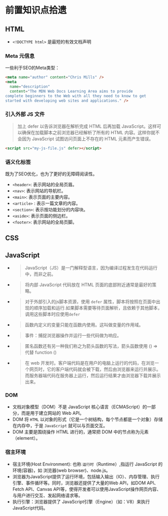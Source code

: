 # 前置知识点拾遗

## HTML

- `<!DOCTYPE html>` 是最短的有效文档声明

### Meta 元信息

一些利于SEO的Meta类型：

```html
<meta name="author" content="Chris Mills" />
<meta
  name="description"
  content="The MDN Web Docs Learning Area aims to provide
complete beginners to the Web with all they need to know to get
started with developing web sites and applications." />
```

### 引入外部 JS 文件

> 加上 defer 以告诉浏览器在解析完成 HTML 后再加载 JavaScript。这样可以确保在加载脚本之前浏览器已经解析了所有的 HTML 内容。这样你就不会因为 JavaScript 试图访问页面上不存在的 HTML 元素而产生错误。

```html
<script src="my-js-file.js" defer></script>
```

### 语义化标签

既为了SEO优化，也为了更好的无障碍阅读性。

- `<header>`: 表示网站的全局页眉。
- `<nav>`: 表示网站的导航栏。
- `<main>`: 表示页面的主要内容。
- `<article>` : 表示一篇文章的内容。
- `<section>`: 表示按功能划分的内容块。
- `<aside>`: 表示页面的侧边栏。
- `<footer>`: 表示网站的全局页脚。

## CSS

## JavaScript

- > JavaScript（JS）是一门解释型语言，因为编译过程发生在代码运行中，而非之前。
- > 将内部 JavaScript 代码放在 HTML 页面的底部附近通常是最好的策略。
- > 对于外部引入的js脚本资源，使用 `defer` 属性，脚本将按照在页面中出现的顺序加载和运行.如果脚本需要等待页面解析，且依赖于其他脚本，调用这些脚本时应使用`defer`
- > 函数内定义的变量只能在函数内使用。这叫做变量的作用域。
- > 事件：捕捉浏览器操作并运行一些代码做为响应。
- > 匿名函数还有另一种我们称之为箭头函数的写法，箭头函数使用 () => 代替 function ()
- > 在 web 开发时。客户端代码是在用户的电脑上运行的代码，在浏览一个网页时，它的客户端代码就会被下载，然后由浏览器来运行并展示。而服务器端代码在服务器上运行，然后运行结果才由浏览器下载并展示出来。

### DOM

- 文档对象模型（DOM）不是 JavaScript 核心语言（ECMAScript）的一部分，而是用于建立网站的 Web API。
- DOM 将 `HTML` 以对象的形式（它是一个树结构，每个节点都是一个对象）存储在内存中，于是 `JavaScript` 就可以与页面交互。
- DOM 主要是围绕操作 HTML 进行的，通常把 DOM 中的节点称为元素（element）。

### 宿主环境

- 宿主环境(Host Environment): 也称 `运行时`（Runtime）,指运行 JavaScript 的环境(容器)，如 浏览器(web browser)、node.js。
- 浏览器为JavaScript提供了运行环境，包括输入输出（IO）、内存管理、执行引擎、事件循环等。同时，浏览器还提供了大量的Web API，如DOM API、Fetch API、Canvas API等，使得开发者可以使用JavaScript操作网页内容、与用户进行交互、发起网络请求等。
- 执行引擎：浏览器提供了 JavaScript引擎（Engine）（如：V8）来执行JavaScript代码。
